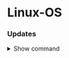 # Linux-OS


### Updates


<details><summary>Show command</summary>

```bash
curl -fsSL https://raw.githubusercontent.com/Ven0m0/Linux-OS/refs/heads/main/Cachyos/Updates.sh | sudo bash
```


### Cleaning

```markdown
<details><summary>Show command</summary>

```bash
curl -fsSL https://raw.githubusercontent.com/Ven0m0/Linux-OS/refs/heads/main/Cachyos/Clean.sh | sudo bash


### Rank mirrors & keyrings

```markdown
<details><summary>Show command</summary>

```bash
curl -fsSL https://raw.githubusercontent.com/Ven0m0/Linux-OS/refs/heads/main/Cachyos/Rank.sh | sudo bash


### Automated install

```markdown
<details><summary>Show command</summary>

```bash
curl -fsSL https://raw.githubusercontent.com/Ven0m0/Linux-OS/refs/heads/main/Cachyos/Scripts/Install.sh | sudo bash


### Automated configuration

```markdown
<details><summary>Show command</summary>

```bash
curl -fsSL https://raw.githubusercontent.com/Ven0m0/Linux-OS/refs/heads/main/Cachyos/Scripts/AutoSetup.sh | sudo bash


-----


## List of Linux operating systems

### Desktop:

[CachyOS](https://cachyos.org//)


### Gaming:

[Nobara](https://nobaraproject.org/)

[SteamOS](https://store.steampowered.com/steamos/buildyourown) | 
[Download](https://store.steampowered.com/steamos/download/?ver=steamdeck&snr=)

[Bazzite](https://bazzite.gg/)

[EndeavourOS](https://endeavouros.com/)

[Linux Mint](https://linuxmint.com/)

Other:

[DietPi](https://dietpi.com/)

[Raspberry Pi OS](https://www.raspberrypi.com/software/)
